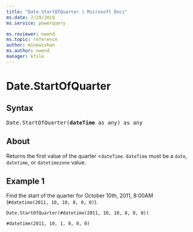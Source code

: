 ```yaml
---
title: "Date.StartOfQuarter | Microsoft Docs"
ms.date: 7/29/2019
ms.service: powerquery

ms.reviewer: owend
ms.topic: reference
author: minewiskan
ms.author: owend
manager: kfile
---
```

# Date.StartOfQuarter

## Syntax

<pre>
Date.StartOfQuarter(<b>dateTime</b> as any) as any
</pre>
  
## About  
Returns the first value of the quarter <`dateTime`. `dateTime` must be a `date`, `datetime`, or `datetimezone` value.

## Example 1
Find the start of the quarter for October 10th, 2011, 8:00AM (`#datetime(2011, 10, 10, 8, 0, 0)`).

```powerquery-m
Date.StartOfQuarter(#datetime(2011, 10, 10, 8, 0, 0))
```

`#datetime(2011, 10, 1, 0, 0, 0)`
